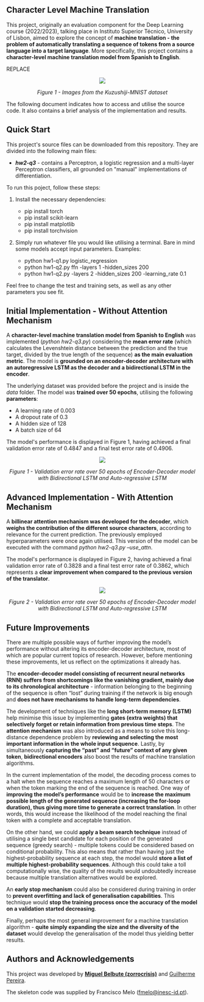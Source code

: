 ## **Character Level Machine Translation**
This project, originally an evaluation component for the Deep Learning course (2022/2023), talking place in Instituto Superior Técnico, University of Lisbon, aimed to explore the concept of **machine translation - the problem of automatically translating a sequence of tokens from a source language into a target language**. More specifically, this project contains a **character-level machine translation model from Spanish to English**.

REPLACE
<p align="center">
  <img src="https://github.com/user-attachments/assets/598e0554-0dff-4928-82bc-ea1ffdb41e92"/>
</p>

<p align="center">
  <i>Figure 1 - Images from the Kuzushiji-MNIST dataset</i>
</p>

The following document indicates how to access and utilise the source code. It also contains a brief analysis of the implementation and results.

## **Quick Start**
This project's source files can be downloaded from this repository. They are divided into the following main files:
- ***hw2-q3*** - contains a Perceptron, a logistic regression and a multi-layer Perceptron classifiers, all grounded on "manual" implementations of differentiation.

To run this poject, follow these steps:
1. Install the necessary dependencies:
     - pip install torch
     - pip install scikit-learn
     - pip install matplotlib
     - pip install torchvision
  
2. Simply run whatever file you would like utilising a terminal. Bare in mind some models accept input parameters. Examples:
     - python hw1-q1.py logistic_regression
     - python hw1-q2.py ffn -layers 1 -hidden_sizes 200
     - python hw1-q2.py -layers 2 -hidden_sizes 200 -learning_rate 0.1
  
Feel free to change the test and training sets, as well as any other parameters you see fit.

## **Initial Implementation - Without Attention Mechanism**
A **character-level machine translation model from Spanish to English** was implemented (*python hw2-q3.py*) considering the **mean error rate** (which calculates the Levenshtein distance between the prediction and the true target, divided by the true length of the sequence) **as the main evaluation metric**. The model is **grounded on an encoder-decoder architecture with an autoregressive LSTM as the decoder and a bidirectional LSTM in the encoder**. 

The underlying dataset was provided before the project and is inside the *data* folder. The model was **trained over 50 epochs**, utilising the following **parameters**: 
- A learning rate of 0.003
- A dropout rate of 0.3
- A hidden size of 128
- A batch size of 64

The model's performance is displayed in Figure 1, having achieved a final validation error rate of 0.4847 and a final test error rate of 0.4906.

<p align="center">
  <img src="https://github.com/user-attachments/assets/e632f733-2b80-4b28-97eb-a32c5e54b7ab"/>
</p>

<p align="center">
  <i>Figure 1 - Validation error rate over 50 epochs of Encoder-Decoder model with Bidirectional LSTM and Auto-regressive LSTM</i>
</p>

## **Advanced Implementation - With Attention Mechanism**
A **billinear attention mechanism was developed for the decoder**, which **weighs the contribution of the different source characters**, according to relevance for the current prediction. The previously employed hyperparameters were once again utilised. This version of the model can be executed with the command *python hw2-q3.py –use_attn*.

The model's performance is displayed in Figure 2, having achieved a final validation error rate of 0.3828 and a final test error rate of 0.3862, which represents a **clear improvement when compared to the previous version of the translator**.

<p align="center">
  <img src="https://github.com/user-attachments/assets/8e6ffa23-44bd-4573-a69c-486d6f02bdcd"/>
</p>

<p align="center">
  <i>Figure 2 - Validation error rate over 50 epochs of Encoder-Decoder model with Bidirectional LSTM and Auto-regressive LSTM</i>
</p>

## **Future Improvements**
There are multiple possible ways of further improving the model’s performance without altering its encoder-decoder architecture, most of which are popular current topics of research. However, before mentioning these improvements, let us reflect on the optimizations it already has.

The **encoder-decoder model consisting of recurrent neural networks (RNN) suffers from shortcomings like the vanishing gradient, mainly due to its chronological architecture** - information belonging to the beginning of the sequence is often “lost” during training if the network is big enough and **does not have mechanisms to handle long-term dependencies**. 

The development of techniques like the **long short-term memory (LSTM)** help minimise this issue by implementing **gates (extra weights) that selectively forget or retain information from previous time steps**. The **attention mechanism** was also introduced as a means to solve this long-distance dependence problem by **reviewing and selecting the most important information in the whole input sequence**. Lastly, by simultaneously **capturing the “past” and “future” context of any given token**, **bidirectional encoders** also boost the results of machine translation algorithms.

In the current implementation of the model, the decoding process comes to a halt when the sequence reaches a maximum length of 50 characters or when the token marking the end of the sequence is reached. One way of **improving the model’s performance** would be to **increase the maximum possible length of the generated sequence (increasing the for-loop duration), thus giving more time to generate a correct translation**. In other words, this would increase the likelihood of the model reaching the final token with a complete and acceptable translation.

On the other hand, we could **apply a beam search technique** instead of utilising a single best candidate for each position of the generated sequence (greedy search) - multiple tokens could be considered based on conditional probability. This also means that rather than having just the highest-probability sequence at each step, the model would **store a list of multiple highest-probability sequences**. Although this could take a toll computationally wise, the quality of the results would undoubtedly increase because multiple translation alternatives would be explored.

An **early stop mechanism** could also be considered during training in order to **prevent overfitting and lack of generalisation capabilities**. This technique would **stop the training process once the accuracy of the model on a validation started decreasing**.

Finally, perhaps the most general improvement for a machine translation algorithm - **quite simply expanding the size and the diversity of the dataset** would develop the generalisation of the model thus yielding better results.

## **Authors and Acknowledgements**
This project was developed by **[Miguel Belbute (zorrocrisis)](https://github.com/zorrocrisis)** and [Guilherme Pereira](https://github.com/the-Kob).

The skeleton code was supplied by Francisco Melo (fmelo@inesc-id.pt).
